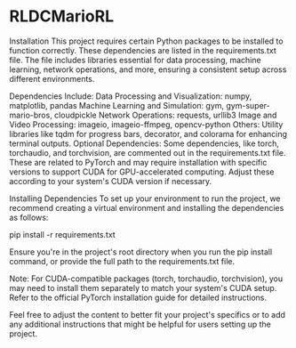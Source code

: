 # RLDCMarioRL

Installation
This project requires certain Python packages to be installed to function correctly. These dependencies are listed in the requirements.txt file. The file includes libraries essential for data processing, machine learning, network operations, and more, ensuring a consistent setup across different environments.

Dependencies Include:
Data Processing and Visualization: numpy, matplotlib, pandas
Machine Learning and Simulation: gym, gym-super-mario-bros, cloudpickle
Network Operations: requests, urllib3
Image and Video Processing: imageio, imageio-ffmpeg, opencv-python
Others: Utility libraries like tqdm for progress bars, decorator, and colorama for enhancing terminal outputs.
Optional Dependencies:
Some dependencies, like torch, torchaudio, and torchvision, are commented out in the requirements.txt file. These are related to PyTorch and may require installation with specific versions to support CUDA for GPU-accelerated computing. Adjust these according to your system's CUDA version if necessary.

Installing Dependencies
To set up your environment to run the project, we recommend creating a virtual environment and installing the dependencies as follows:

pip install -r requirements.txt

Ensure you're in the project's root directory when you run the pip install command, or provide the full path to the requirements.txt file.

Note: For CUDA-compatible packages (torch, torchaudio, torchvision), you may need to install them separately to match your system's CUDA setup. Refer to the official PyTorch installation guide for detailed instructions.

Feel free to adjust the content to better fit your project's specifics or to add any additional instructions that might be helpful for users setting up the project.
